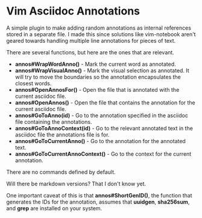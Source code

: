 Vim Asciidoc Annotations
========================

A simple plugin to make adding random annotations as internal 
references stored in a separate file. I made this since solutions
like vim-notebook aren't geared towards handling multiple line
annotations for pieces of text.

There are several functions, but here are the ones that are relevant.

* **annos#WrapWordAnno()** - Mark the current word as annotated.
* **annos#WrapVisualAnno()** - Mark the visual selection as annotated.
It will try to move the boundaries so the annotation encapsulates the 
closest words.
* **annos#OpenAnnosFor()** - Open the file that is annotated with the current
asciidoc file.
* **annos#OpenAnnos()** - Open the file that contains the annotation for 
the current asciidoc file.
* **annos#GoToAnno(id)** - Go to the annotation specified in the asciidoc
file containing the annotations.
* **annos#GoToAnnoContext(id)** - Go to the relevant annotated text in
the asciidoc file the annotations file is for.
* **annos#GoToCurrentAnno()** - Go to the annotation for the annotated text.
* **annos#GoToCurrentAnnoContext()** - Go to the context for the current annotation.

There are no commands defined by default.

Will there be markdown versions? That I don't know yet.

One important caveat of this is that **annos#ShortGenID()**, the 
function that generates the IDs for the annotation, assumes that
**uuidgen**, **sha256sum**, and **grep** are installed on 
your system.
